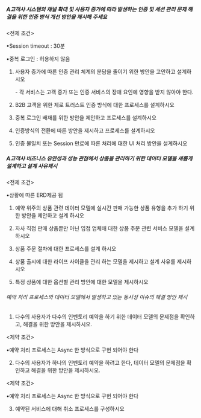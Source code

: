 ##### A고객사 시스템의 채널 확대 및 사용자 증가에 따라 발생하는 인증 및 세션 관리 문제 해결을 위한 인증 방식 개선 방안을 제시해 주세요

<전제 조건>

•Session timeout : 30분

•중복 로그인 : 허용하지 않음

1. 사용자 증가에 따른 인증 관리 쳬계의 분담을 줄이기 위한 방안을 고안하고 설계하시오

   \- 각 서비스는 고객 증가 또는 인증 서비스의 장애 요인에 영향을 받지 않아야 한다.

2. B2B 고객을 위한 제로 트러스트 인증 방식에 대한 프로세스를 설계하시오

3. 중복 로그인 배재를 위한 방안을 제안하고 프로세스를 설계하시오

4. 인증방식의 전환에 따른 방안을 제시하고 프로세스를 설계하시오

5.  인증 불일치 또는 Session 만료에 따른 처리에 대한 UI 처리 방안을 설계하시오

##### A고객사 비즈니스 유연성과 성능 관점에서 상품을 관리하기 위한 데이터 모델을 새롭게 설계하고 설계 사유제시

<전제 조건>

•상황에 따른 ERD제공 됨

1. 예약 위주의 상품 관련 데이터 모델에 실시간 판매 가능한 상품 유형을 추가 하기 위한 방안을 제안하고 설계 하시오

2.  자사 직접 판매 상품뿐만 아닌 입점 업체애 대한 상품 주문 관련 서비스 모델을 설계 하시오

3.  상품 주문 절차에 대한 프로세스를 설계 하시오 

4.  상품 출시에 대한 라이프 사이클을 관리 하는 모델을 제시하고 설계 사유를 제시하시오

5. 특정 상품에 대한 옵션별 관리 방안에 대한 모델을 제시하시오

###### 예약 처리 프로세스와 데이터 모델에서 발생하고 있는 동시성 이슈의 해결 방안 제시

1.  다수의 사용자가 다수의 인벤토리 예약을 하기 위한 데이터 모델의 문제점을 확인하고, 해결을 위한   방안을 제시하시오.

 <제약 조건>

•예약 처리 프로세스는 Async 한 방식으로 구현 되어야 한다



2. 다수의 사용자가 하나의 인벤토리 예약을 하려고 한다, 데이터 모델의 문제점을 확인하고 해결을 위한   방안을 제시하시오.

 <제약 조건>

•예약 처리 프로세스는 Async 한 방식으로 구현 되어야 한다   



3. 예약된 서비스에 대해 취소 프로세스를 구성하시오 